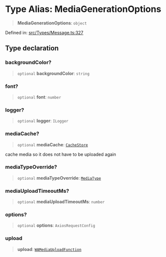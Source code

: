 # Type Alias: MediaGenerationOptions

> **MediaGenerationOptions**: `object`

Defined in: [src/Types/Message.ts:327](https://github.com/Fokusdotid/bail/blob/82f46c566476ac566bfd781dede14412fcdfb787/src/Types/Message.ts#L327)

## Type declaration

### backgroundColor?

> `optional` **backgroundColor**: `string`

### font?

> `optional` **font**: `number`

### logger?

> `optional` **logger**: `ILogger`

### mediaCache?

> `optional` **mediaCache**: [`CacheStore`](CacheStore.md)

cache media so it does not have to be uploaded again

### mediaTypeOverride?

> `optional` **mediaTypeOverride**: [`MediaType`](MediaType.md)

### mediaUploadTimeoutMs?

> `optional` **mediaUploadTimeoutMs**: `number`

### options?

> `optional` **options**: `AxiosRequestConfig`

### upload

> **upload**: [`WAMediaUploadFunction`](WAMediaUploadFunction.md)
